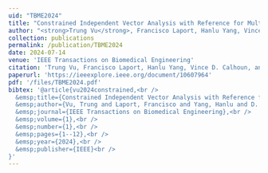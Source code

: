 ```yaml
---
uid: "TBME2024"
title: "Constrained Independent Vector Analysis with Reference for Multi-Subject fMRI Analysis"
author: "<strong>Trung Vu</strong>, Francisco Laport, Hanlu Yang, Vince D. Calhoun, and Tulay Adali"
collection: publications
permalink: /publication/TBME2024
date: 2024-07-14
venue: 'IEEE Transactions on Biomedical Engineering'
citation: 'Trung Vu, Francisco Laport, Hanlu Yang, Vince D. Calhoun, and Tulay Adali. &quot;Constrained Independent Vector Analysis with Reference for Multi-Subject fMRI Analysis,&quot; IEEE Transactions on Biomedical Engineering.'
paperurl: 'https://ieeexplore.ieee.org/document/10607964'
pdf: '/files/TBME2024.pdf'
bibtex: '@article{vu2024constrained,<br />
  &emsp;title={Constrained Independent Vector Analysis with Reference for Multi-Subject fMRI Analysis},<br />
  &emsp;author={Vu, Trung and Laport, Francisco and Yang, Hanlu and D. Calhoun, Vince and Adali, Tulay},<br />
  &emsp;journal={IEEE Transactions on Biomedical Engineering},<br />
  &emsp;volume={1},<br />
  &emsp;number={1},<br />
  &emsp;pages={1--12},<br />
  &emsp;year={2024},<br />
  &emsp;publisher={IEEE}<br />
}'
---
```


